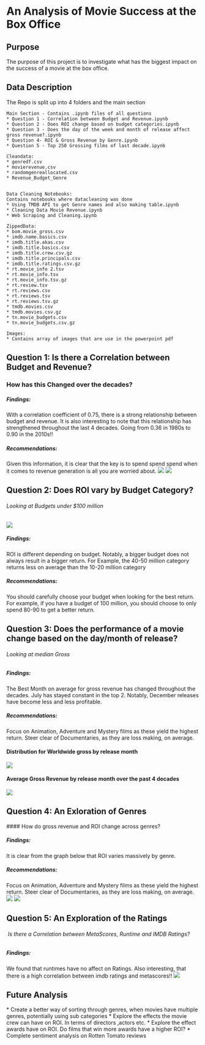# An Analysis of Movie Success at the Box Office



<h2>Purpose</h2>
The purpose of this project is to investigate what has the biggest impact on the success of a movie at the box office. 




<h2>Data Description</h2>
The Repo is split up into 4 folders and the main section

```
Main Section - Contains .ipynb files of all questions
* Question 1 - Correlation between Budget and Revenue.ipynb
* Question 2 - Does ROI change based on budget categories.ipynb
* Question 3 - Does the day of the week and month of release affect gross revenue?.ipynb
* Question 4- ROI & Gross Revenue by Genre.ipynb
* Question 5 - Top 250 Grossing films of last decade.ipynb

Cleandata:
* genredf.csv
* movierevenue.csv
* randomgenreallocated.csv
* Revenue_Budget_Genre


Data Cleaning Notebooks:
Contains notebooks where datacleaning was done
* Using TMDB API to get Genre names and also making table.ipynb
* Cleaning Data Movie Revenue.ipynb
* Web Scraping and Cleaning.ipynb

ZippedData:
* bom.movie_gross.csv
* imdb.name.basics.csv
* imdb.title.akas.csv
* imdb.title.basics.csv
* imdb.title.crew.csv.gz
* imdb.title.principals.csv
* imdb.title.ratings.csv.gz
* rt.movie_info 2.tsv
* rt.movie_info.tsv
* rt.movie_info.tsv.gz
* rt.review.tsv
* rt.reviews.csv
* rt.reviews.tsv
* rt.reviews.tsv.gz
* tmdb.movies.csv
* tmdb.movies.csv.gz
* tn.movie_budgets.csv
* tn.movie_budgets.csv.gz

Images:
* Contains array of images that are use in the powerpoint pdf

```





<h2>Question 1: Is there a Correlation between Budget and Revenue?</h2>
<h3> How has this Changed over the decades?</h3>

<h5> Findings:</h5>
With a correlation coefficient of 0.75, there is a strong relationship between budget and revenue. It is also interesting to note that this relationship has strengthened throughout the last 4 decades. Going from 0.36 in 1980s to 0.90 in the 2010s!!

<h5> Recommendations:</h5>
Given this information, it is clear that the key is to spend spend spend when it comes to revenue generation is all you are worried about.

<img src ='images/Question1a'>
<img src ='images/Question1b'>




<h2>Question 2: Does ROI vary by Budget Category?</h2>
<h6> Looking at Budgets under $100 million</h6>
<img src ='images/Question2'>

<h5> Findings:</h5>
ROI is different depending on budget. Notably, a bigger budget does not always result in a bigger return. 
For Example, the 40-50 million category returns less on average than the 10-20 million category

<h5> Recommendations:</h5>
You should carefully choose your budget when looking for the best return. For example, if you have a budget of 100 million, you should choose to only spend 80-90 to get a better return.

<h2>Question 3: Does the performance of a movie change based on the day/month of release?</h2>
<h6> Looking at median Gross</h6>

<h5>Findings:</h5>
The Best Month on average for gross revenue has changed throughout the decades. July has stayed constant in the top 2. Notably, December releases have become less and less profitable.
<h5> Recommendations:</h5>
Focus on Animation, Adventure and Mystery films  as these yield the highest return.
Steer clear of Documentaries, as they are loss making, on average.

<h4> Distribution for Worldwide gross by release month</h4>
<img src ='images/Question3'> 

<h4> Average Gross Revenue by release month over the past 4 decades </h4>
<img src ='images/Question3b'>

<h2>Question 4: An Exloration of Genres</h2>
#### How do gross revenue and ROI change across genres?

<h5> Findings:</h5>
It is clear from the graph below that ROI varies massively by genre. 

<h5> Recommendations:</h5>
Focus on Animation, Adventure and Mystery films  as these yield the highest return.
Steer clear of Documentaries, as they are loss making, on average.

<img src ='images/Question4a'>



<img src ='images/Question4b'>



<h2>Question 5: An Exploration of the Ratings</h2>
<h6> Is there a Correlation between MetaScores, Runtime and IMDB Ratings?</h6>

<h5> Findings:</h5>
We found that runtimes have no affect on Ratings. Also interesting, that there is a high correlation between imdb ratings and metascores!!

<img src ='images/Question5'>


<h2>Future Analysis</h2>
* Create a better way of sorting through genres, when movies have multiple genres, potentially using sub categories
* Explore the effects the movie crew can have on ROI. In terms of directors ,actors etc.
* Explore the effect awards have on ROI. Do films that win more awards have a higher ROI?
* Complete sentiment analysis on Rotten Tomato reviews
